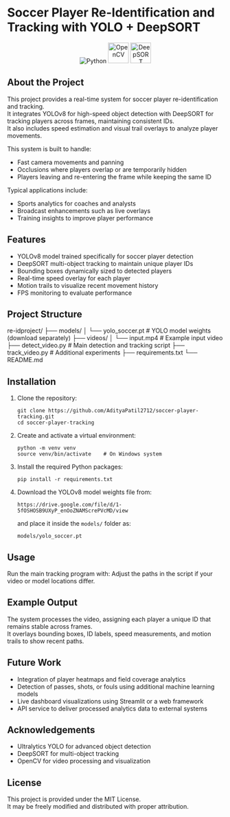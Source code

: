 # Soccer Player Re-Identification and Tracking with YOLO + DeepSORT

<p align="center">
  <img src="https://img.icons8.com/color/48/000000/python.png" alt="Python" />
  <img src="https://raw.githubusercontent.com/opencv/opencv/master/doc/opencv-logo.png" alt="OpenCV" height="48"/>
  <img src="https://raw.githubusercontent.com/roboflow-ai/notebooks/main/notebooks/images/track.gif" alt="DeepSORT" height="48"/>
</p>


## About the Project
This project provides a real-time system for soccer player re-identification and tracking.  
It integrates YOLOv8 for high-speed object detection with DeepSORT for tracking players across frames, maintaining consistent IDs.  
It also includes speed estimation and visual trail overlays to analyze player movements.

This system is built to handle:
- Fast camera movements and panning
- Occlusions where players overlap or are temporarily hidden
- Players leaving and re-entering the frame while keeping the same ID

Typical applications include:
- Sports analytics for coaches and analysts
- Broadcast enhancements such as live overlays
- Training insights to improve player performance

## Features
- YOLOv8 model trained specifically for soccer player detection
- DeepSORT multi-object tracking to maintain unique player IDs
- Bounding boxes dynamically sized to detected players
- Real-time speed overlay for each player
- Motion trails to visualize recent movement history
- FPS monitoring to evaluate performance

## Project Structure
re-idproject/
├── models/
│ └── yolo_soccer.pt # YOLO model weights (download separately)
├── videos/
│ └── input.mp4 # Example input video
├── detect_video.py # Main detection and tracking script
├── track_video.py # Additional experiments
├── requirements.txt
└── README.md

## Installation
1. Clone the repository:
    ```
    git clone https://github.com/AdityaPatil2712/soccer-player-tracking.git
    cd soccer-player-tracking
    ```

2. Create and activate a virtual environment:
    ```
    python -m venv venv
    source venv/bin/activate    # On Windows system
    ```

3. Install the required Python packages:
    ```
    pip install -r requirements.txt
    ```

4. Download the YOLOv8 model weights file from:
    ```
    https://drive.google.com/file/d/1-5fOSHOSB9UXyP_enOoZNAMScrePVcMD/view
    ```
    and place it inside the `models/` folder as:
    ```
    models/yolo_soccer.pt
    ```

## Usage
Run the main tracking program with:
Adjust the paths in the script if your video or model locations differ.

## Example Output
The system processes the video, assigning each player a unique ID that remains stable across frames.  
It overlays bounding boxes, ID labels, speed measurements, and motion trails to show recent paths.

## Future Work
- Integration of player heatmaps and field coverage analytics
- Detection of passes, shots, or fouls using additional machine learning models
- Live dashboard visualizations using Streamlit or a web framework
- API service to deliver processed analytics data to external systems

## Acknowledgements
- Ultralytics YOLO for advanced object detection
- DeepSORT for multi-object tracking
- OpenCV for video processing and visualization

## License
This project is provided under the MIT License.  
It may be freely modified and distributed with proper attribution.




